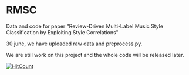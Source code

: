 # RMSC
Data and code for paper "Review-Driven Multi-Label Music Style Classification by Exploiting Style Correlations"

30 june, we have uploaded raw data and preprocess.py. 

We are still work on this project and the whole code will be released later.

[![HitCount](http://hits.dwyl.io/lancopku/RMSC.svg)](http://hits.dwyl.io/lancopku/RMSC)
